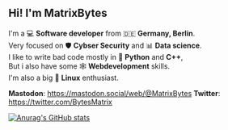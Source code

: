**Hi! I'm MatrixBytes**
--------

I'm a 💻 **Software developer** from 🇩🇪 **Germany, Berlin**.\
Very focused on 🛡️ **Cybser Security** and 📊 **Data science**.\
I like to write bad code mostly in 🐍 **Python** and **C++**,\
But i also have some 🕸️ **Webdevelopment** skills.\
I'm also a big 🐧 **Linux** enthusiast.

**Mastodon**: https://mastodon.social/web/@MatrixBytes
**Twitter**: https://twitter.com/BytesMatrix


[![Anurag's GitHub stats](https://github-readme-stats.vercel.app/api?username=MatrixBytes)](https://github.com/anuraghazra/github-readme-stats)
